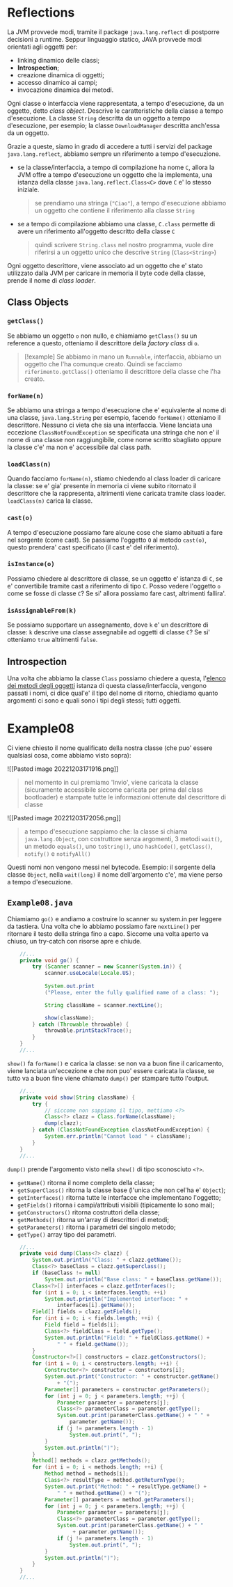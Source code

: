 ```toc
```
# Reflections
La JVM provvede modi, tramite il package `java.lang.reflect` di postporre decisioni a runtime. Seppur linguaggio statico, JAVA provvede modi orientati agli oggetti per:
- linking dinamico delle classi;
- **Introspection**;
- creazione dinamica di oggetti;
- accesso dinamico ai campi;
- invocazione dinamica dei metodi.

Ogni classe o interfaccia viene rappresentata, a tempo d'esecuzione, da un oggetto, detto *class object*. Descrive le caratteristiche della classe a tempo d'esecuzione. La classe `String` descritta da un oggetto a tempo d'esecuzione, per esempio; la classe `DownloadManager` descritta anch'essa da un oggetto.

Grazie a queste, siamo in grado di accedere a tutti i servizi del package `java.lang.reflect`, abbiamo sempre un riferimento a tempo d'esecuzione.
- se la classe/interfaccia, a tempo di compilazione ha nome `C`, allora la JVM offre a tempo d'esecuzione un oggetto che la implementa, una istanza della classe `java.lang.reflect.Class<C>` dove `C` e' lo stesso iniziale.
	> se prendiamo una stringa (`"Ciao"`), a tempo d'esecuzione abbiamo un oggetto che contiene il riferimento alla classe `String`
- se a tempo di compilazione abbiamo una classe, `C.class` permette di avere un riferimento all'oggetto descritto della classe `C`
	> quindi scrivere `String.class` nel nostro programma, vuole dire riferirsi a un oggetto unico che descrive `String` (`Class<String>`)

Ogni oggetto descrittore, viene associato ad un oggetto che e' stato utilizzato dalla JVM per caricare in memoria il byte code della classe, prende il nome di *class loader*.

## Class Objects
### `getClass()`
Se abbiamo un oggetto `o` non nullo, e chiamiamo `getClass()` su un reference a questo, otteniamo il descrittore della *factory class* di `o`.
> [!example]
> Se abbiamo in mano un `Runnable`, interfaccia, abbiamo un oggetto che l'ha comunque creato. Quindi se facciamo `riferimento.getClass()` otteniamo il descrittore della classe che l'ha creato.

### `forName(n)`
Se abbiamo una stringa a tempo d'esecuzione che e' equivalente al nome di una classe, `java.lang.String` per esempio, facendo `forName()` otteniamo il descrittore. Nessuno ci vieta che sia una interfaccia.
Viene lanciata una eccezione `ClassNotFoundException` se specificata una stringa che non e' il nome di una classe non raggiungibile, come nome scritto sbagliato oppure la classe c'e' ma non e' accessibile dal class path.

### `loadClass(n)`
Quando facciamo `forName(n)`, stiamo chiedendo al class loader di caricare la classe: se e' gia' presente in memoria ci viene subito ritornato il descrittore che la rappresenta, altrimenti viene caricata tramite class loader.
`loadClass(n)` carica la classe.

### `cast(o)`
A tempo d'esecuzione possiamo fare alcune cose che siamo abituati a fare nel sorgente (come cast). Se passiamo l'oggetto `O` al metodo `cast(o)`, questo prendera' cast specificato (il cast e' del riferimento).

### `isInstance(o)`
Possiamo chiedere al descrittore di classe, se un oggetto e' istanza di `C`, se e' convertibile tramite cast a riferimento di tipo `C`.
Posso vedere l'oggetto `o` come se fosse di classe `C`?
Se si' allora possiamo fare cast, altrimenti fallira'.

### `isAssignableFrom(k)`
Se possiamo supportare un assegnamento, dove `k` e' un descrittore di classe: `k` descrive una classe assegnabile ad oggetti di classe `C`? Se si' otteniamo `true` altrimenti `false`.

## Introspection
Una volta che abbiamo la classe `Class` possiamo chiedere a questa, l'<u>elenco dei metodi degli oggetti</u> istanza di questa classe/interfaccia, vengono passati i nomi, ci dice qual'e' il tipo del nome di ritorno, chiediamo quanto argomenti ci sono e quali sono i tipi degli stessi; tutti oggetti.

# Example08
Ci viene chiesto il nome qualificato della nostra classe (che puo' essere qualsiasi cosa, come abbiamo visto sopra):

![[Pasted image 20221203171916.png]]
> nel momento in cui premiamo 'Invio', viene caricata la classe (sicuramente accessibile siccome caricata per prima dal class bootloader) e stampate tutte le informazioni ottenute dal descrittore di classe

![[Pasted image 20221203172056.png]]
> a tempo d'esecuzione sappiamo che:
>  la classe si chiama `java.lang.Object`, 
>  con costruttore senza argomenti, 
>  3 metodi `wait()`, 
>  un metodo `equals()`, 
>  uno `toString()`, 
>  uno `hashCode()`, 
>  `getClass()`, 
>  `notify()` e `notifyAll()`

Questi nomi non vengono messi nel bytecode.
Esempio: il sorgente della classe `Object`, nella `wait(long)` il nome dell'argomento c'e', ma viene perso a tempo d'esecuzione.

## `Example08.java`
Chiamiamo `go()` e andiamo a costruire lo scanner su system.in per leggere da tastiera. Una volta che lo abbiamo possiamo fare `nextLine()` per ritornare il testo della stringa fino a capo. Siccome una volta aperto va chiuso, un try-catch con risorse apre e chiude.
```java
	//...
	private void go() {
		try (Scanner scanner = new Scanner(System.in)) {
			scanner.useLocale(Locale.US);
			
			System.out.print
			("Please, enter the fully qualified name of a class: ");

			String className = scanner.nextLine();

			show(className);
		} catch (Throwable throwable) {
			throwable.printStackTrace();
		}
	}
	//...
```

`show()` fa `forName()` e carica la classe: se non va a buon fine il caricamento, viene lanciata un'eccezione e che non puo' essere caricata la classe, se tutto va a buon fine viene chiamato `dump()` per stampare tutto l'output.
```java
	//...
	private void show(String className) {
		try {
			// siccome non sappiamo il tipo, mettiamo <?>
			Class<?> clazz = Class.forName(className);
			dump(clazz);
		} catch (ClassNotFoundException classNotFoundException) {
			System.err.println("Cannot load " + className);
		}
	}
	//...
```

`dump()` prende l'argomento visto nella `show()` di tipo sconosciuto `<?>`.
- `getName()` ritorna il nome completo della classe;
- `getSuperClass()` ritorna la classe base (l'unica che non cel'ha e' `Object`);
- `getInterfaces()` ritorna tutte le interfacce che implementano l'oggetto;
- `getFields()` ritorna i campi/attributi visibili (tipicamente lo sono mai);
- `getConstructors()` ritorna costruttori della classe;
- `getMethods()` ritorna un'array di descrittori di metodi;
- `getParameters()` ritorna i parametri del singolo metodo;
- `getType()` array tipo dei parametri.
```java
	//...
	private void dump(Class<?> clazz) {
		System.out.println("Class: " + clazz.getName());
		Class<?> baseClass = clazz.getSuperclass();
		if (baseClass != null)
			System.out.println("Base class: " + baseClass.getName());
		Class<?>[] interfaces = clazz.getInterfaces();
		for (int i = 0; i < interfaces.length; ++i)
			System.out.println("Implemented interface: " + 
				interfaces[i].getName());
		Field[] fields = clazz.getFields();
		for (int i = 0; i < fields.length; ++i) {
			Field field = fields[i];
			Class<?> fieldClass = field.getType();
			System.out.println("Field: " + fieldClass.getName() + 
				" " + field.getName());
		}
		Constructor<?>[] constructors = clazz.getConstructors();
		for (int i = 0; i < constructors.length; ++i) {
			Constructor<?> constructor = constructors[i];
			System.out.print("Constructor: " + constructor.getName() 
				+ "(");
			Parameter[] parameters = constructor.getParameters();
			for (int j = 0; j < parameters.length; ++j) {
				Parameter parameter = parameters[j];
				Class<?> parameterClass = parameter.getType();
				System.out.print(parameterClass.getName() + " " + 
					parameter.getName());
				if (j != parameters.length - 1)
					System.out.print(", ");
			}
			System.out.println(")");
		}
		Method[] methods = clazz.getMethods();
		for (int i = 0; i < methods.length; ++i) {
			Method method = methods[i];
			Class<?> resultType = method.getReturnType();
			System.out.print("Method: " + resultType.getName() + 
				" " + method.getName() + "(");
			Parameter[] parameters = method.getParameters();
			for (int j = 0; j < parameters.length; ++j) {
				Parameter parameter = parameters[j];
				Class<?> parameterClass = parameter.getType();
				System.out.print(parameterClass.getName() + " "
					 + parameter.getName());
				if (j != parameters.length - 1)
					System.out.print(", ");
			}
			System.out.println(")");
		}
	}
	//...
```
